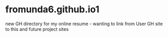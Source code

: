 # fromunda6.github.io1
new GH directory for my online resume - wanting to link from User GH site to this and future project sites
